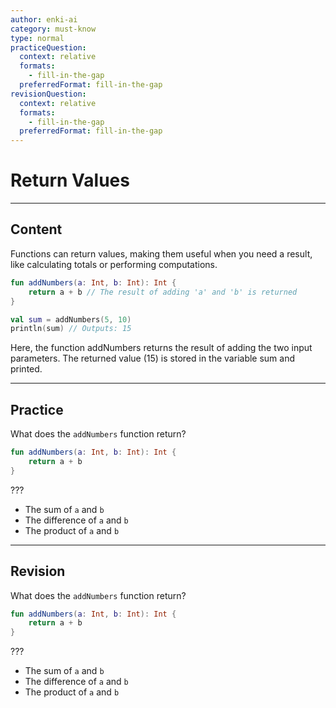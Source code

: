 ```yaml
---
author: enki-ai
category: must-know
type: normal
practiceQuestion:
  context: relative
  formats:
    - fill-in-the-gap
  preferredFormat: fill-in-the-gap
revisionQuestion:
  context: relative
  formats:
    - fill-in-the-gap
  preferredFormat: fill-in-the-gap
---
```


# Return Values

---
## Content

Functions can return values, making them useful when you need a result, like calculating totals or performing computations.

```kotlin
fun addNumbers(a: Int, b: Int): Int {
    return a + b // The result of adding 'a' and 'b' is returned
}

val sum = addNumbers(5, 10)
println(sum) // Outputs: 15
```

Here, the function addNumbers returns the result of adding the two input parameters. The returned value (15) is stored in the variable sum and printed.


---
## Practice

What does the `addNumbers` function return?

```kotlin
fun addNumbers(a: Int, b: Int): Int {
    return a + b
}
```

???

- The sum of `a` and `b`
- The difference of `a` and `b`
- The product of `a` and `b`


---
## Revision

What does the `addNumbers` function return?

```kotlin
fun addNumbers(a: Int, b: Int): Int {
    return a + b
}
```

???

- The sum of `a` and `b`
- The difference of `a` and `b`
- The product of `a` and `b`


